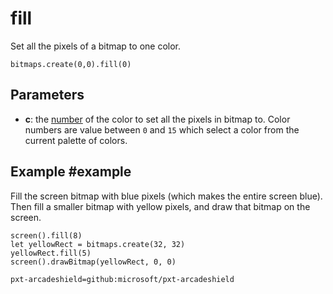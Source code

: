 # fill

Set all the pixels of a bitmap to one color.

```sig
bitmaps.create(0,0).fill(0)
```

## Parameters

* **c**: the [number](/types/number) of the color to set all the pixels in bitmap to. Color numbers are value between `0` and `15` which select a color from the current palette of colors.

## Example #example

Fill the screen bitmap with blue pixels (which makes the entire screen blue). Then fill a smaller bitmap with yellow pixels, and draw that
bitmap on the screen.


```blocks
screen().fill(8)
let yellowRect = bitmaps.create(32, 32)
yellowRect.fill(5)
screen().drawBitmap(yellowRect, 0, 0)
```


```package
pxt-arcadeshield=github:microsoft/pxt-arcadeshield
```
